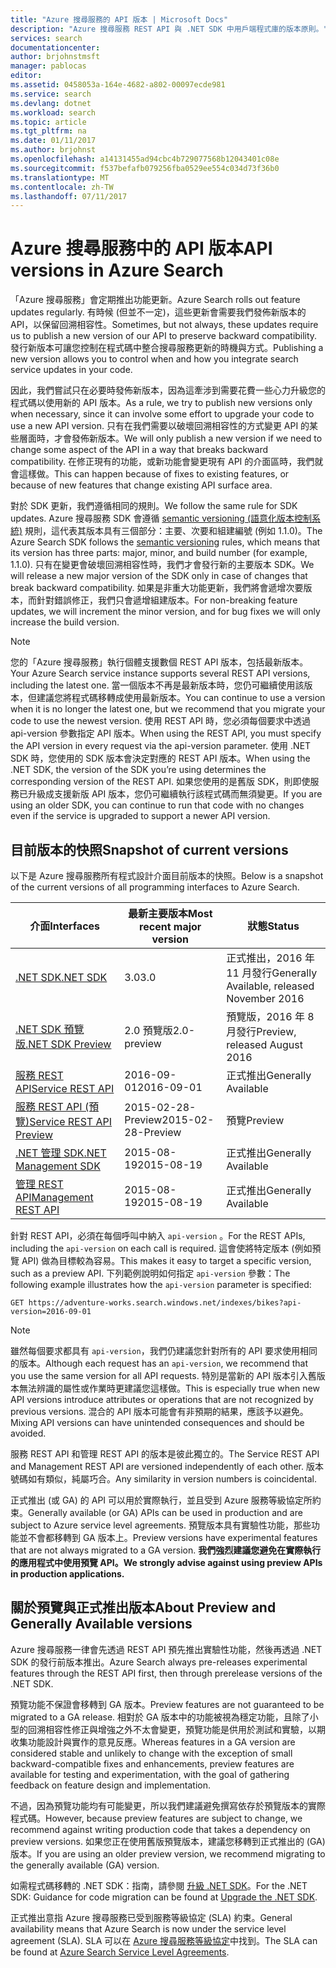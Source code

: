 ```yaml
---
title: "Azure 搜尋服務的 API 版本 | Microsoft Docs"
description: "Azure 搜尋服務 REST API 與 .NET SDK 中用戶端程式庫的版本原則。"
services: search
documentationcenter: 
author: brjohnstmsft
manager: pablocas
editor: 
ms.assetid: 0458053a-164e-4682-a802-00097ecde981
ms.service: search
ms.devlang: dotnet
ms.workload: search
ms.topic: article
ms.tgt_pltfrm: na
ms.date: 01/11/2017
ms.author: brjohnst
ms.openlocfilehash: a14131455ad94cbc4b729077568b12043401c08e
ms.sourcegitcommit: f537befafb079256fba0529ee554c034d73f36b0
ms.translationtype: MT
ms.contentlocale: zh-TW
ms.lasthandoff: 07/11/2017
---
```

# <a name="api-versions-in-azure-search"></a><span data-ttu-id="d535d-103">Azure 搜尋服務中的 API 版本</span><span class="sxs-lookup"><span data-stu-id="d535d-103">API versions in Azure Search</span></span>
<span data-ttu-id="d535d-104">「Azure 搜尋服務」會定期推出功能更新。</span><span class="sxs-lookup"><span data-stu-id="d535d-104">Azure Search rolls out feature updates regularly.</span></span> <span data-ttu-id="d535d-105">有時候 (但並不一定)，這些更新會需要我們發佈新版本的 API，以保留回溯相容性。</span><span class="sxs-lookup"><span data-stu-id="d535d-105">Sometimes, but not always, these updates require us to publish a new version of our API to preserve backward compatibility.</span></span> <span data-ttu-id="d535d-106">發行新版本可讓您控制在程式碼中整合搜尋服務更新的時機與方式。</span><span class="sxs-lookup"><span data-stu-id="d535d-106">Publishing a new version allows you to control when and how you integrate search service updates in your code.</span></span>

<span data-ttu-id="d535d-107">因此，我們嘗試只在必要時發佈新版本，因為這牽涉到需要花費一些心力升級您的程式碼以使用新的 API 版本。</span><span class="sxs-lookup"><span data-stu-id="d535d-107">As a rule, we try to publish new versions only when necessary, since it can involve some effort to upgrade your code to use a new API version.</span></span> <span data-ttu-id="d535d-108">只有在我們需要以破壞回溯相容性的方式變更 API 的某些層面時，才會發佈新版本。</span><span class="sxs-lookup"><span data-stu-id="d535d-108">We will only publish a new version if we need to change some aspect of the API in a way that breaks backward compatibility.</span></span> <span data-ttu-id="d535d-109">在修正現有的功能，或新功能會變更現有 API 的介面區時，我們就會這樣做。</span><span class="sxs-lookup"><span data-stu-id="d535d-109">This can happen because of fixes to existing features, or because of new features that change existing API surface area.</span></span>

<span data-ttu-id="d535d-110">對於 SDK 更新，我們遵循相同的規則。</span><span class="sxs-lookup"><span data-stu-id="d535d-110">We follow the same rule for SDK updates.</span></span> <span data-ttu-id="d535d-111">Azure 搜尋服務 SDK 會遵循 [semantic versioning (語意化版本控制系統)](http://semver.org/) 規則，這代表其版本具有三個部分：主要、次要和組建編號 (例如 1.1.0)。</span><span class="sxs-lookup"><span data-stu-id="d535d-111">The Azure Search SDK follows the [semantic versioning](http://semver.org/) rules, which means that its version has three parts: major, minor, and build number (for example, 1.1.0).</span></span> <span data-ttu-id="d535d-112">只有在變更會破壞回溯相容性時，我們才會發行新的主要版本 SDK。</span><span class="sxs-lookup"><span data-stu-id="d535d-112">We will release a new major version of the SDK only in case of changes that break backward compatibility.</span></span> <span data-ttu-id="d535d-113">如果是非重大功能更新，我們將會遞增次要版本，而針對錯誤修正，我們只會遞增組建版本。</span><span class="sxs-lookup"><span data-stu-id="d535d-113">For non-breaking feature updates, we will increment the minor version, and for bug fixes we will only increase the build version.</span></span>

> [!NOTE]
> <span data-ttu-id="d535d-114">您的「Azure 搜尋服務」執行個體支援數個 REST API 版本，包括最新版本。</span><span class="sxs-lookup"><span data-stu-id="d535d-114">Your Azure Search service instance supports several REST API versions, including the latest one.</span></span> <span data-ttu-id="d535d-115">當一個版本不再是最新版本時，您仍可繼續使用該版本，但建議您將程式碼移轉成使用最新版本。</span><span class="sxs-lookup"><span data-stu-id="d535d-115">You can continue to use a version when it is no longer the latest one, but we recommend that you migrate your code to use the newest version.</span></span> <span data-ttu-id="d535d-116">使用 REST API 時，您必須每個要求中透過 api-version 參數指定 API 版本。</span><span class="sxs-lookup"><span data-stu-id="d535d-116">When using the REST API, you must specify the API version in every request via the api-version parameter.</span></span> <span data-ttu-id="d535d-117">使用 .NET SDK 時，您使用的 SDK 版本會決定對應的 REST API 版本。</span><span class="sxs-lookup"><span data-stu-id="d535d-117">When using the .NET SDK, the version of the SDK you’re using determines the corresponding version of the REST API.</span></span> <span data-ttu-id="d535d-118">如果您使用的是舊版 SDK，則即使服務已升級成支援新版 API 版本，您仍可繼續執行該程式碼而無須變更。</span><span class="sxs-lookup"><span data-stu-id="d535d-118">If you are using an older SDK, you can continue to run that code with no changes even if the service is upgraded to support a newer API version.</span></span>

## <a name="snapshot-of-current-versions"></a><span data-ttu-id="d535d-119">目前版本的快照</span><span class="sxs-lookup"><span data-stu-id="d535d-119">Snapshot of current versions</span></span>
<span data-ttu-id="d535d-120">以下是 Azure 搜尋服務所有程式設計介面目前版本的快照。</span><span class="sxs-lookup"><span data-stu-id="d535d-120">Below is a snapshot of the current versions of all programming interfaces to Azure Search.</span></span>

| <span data-ttu-id="d535d-121">介面</span><span class="sxs-lookup"><span data-stu-id="d535d-121">Interfaces</span></span> | <span data-ttu-id="d535d-122">最新主要版本</span><span class="sxs-lookup"><span data-stu-id="d535d-122">Most recent major version</span></span> | <span data-ttu-id="d535d-123">狀態</span><span class="sxs-lookup"><span data-stu-id="d535d-123">Status</span></span> |
| --- | --- | --- |
| [<span data-ttu-id="d535d-124">.NET SDK</span><span class="sxs-lookup"><span data-stu-id="d535d-124">.NET SDK</span></span>](https://aka.ms/search-sdk) |<span data-ttu-id="d535d-125">3.0</span><span class="sxs-lookup"><span data-stu-id="d535d-125">3.0</span></span> |<span data-ttu-id="d535d-126">正式推出，2016 年 11 月發行</span><span class="sxs-lookup"><span data-stu-id="d535d-126">Generally Available, released November 2016</span></span> |
| [<span data-ttu-id="d535d-127">.NET SDK 預覽版</span><span class="sxs-lookup"><span data-stu-id="d535d-127">.NET SDK Preview</span></span>](https://aka.ms/search-sdk-preview) |<span data-ttu-id="d535d-128">2.0 預覽版</span><span class="sxs-lookup"><span data-stu-id="d535d-128">2.0-preview</span></span> |<span data-ttu-id="d535d-129">預覽版，2016 年 8 月發行</span><span class="sxs-lookup"><span data-stu-id="d535d-129">Preview, released August 2016</span></span> |
| [<span data-ttu-id="d535d-130">服務 REST API</span><span class="sxs-lookup"><span data-stu-id="d535d-130">Service REST API</span></span>](https://docs.microsoft.com/rest/api/searchservice/) |<span data-ttu-id="d535d-131">2016-09-01</span><span class="sxs-lookup"><span data-stu-id="d535d-131">2016-09-01</span></span> |<span data-ttu-id="d535d-132">正式推出</span><span class="sxs-lookup"><span data-stu-id="d535d-132">Generally Available</span></span> |
| [<span data-ttu-id="d535d-133">服務 REST API (預覽)</span><span class="sxs-lookup"><span data-stu-id="d535d-133">Service REST API Preview</span></span>](search-api-2015-02-28-preview.md) |<span data-ttu-id="d535d-134">2015-02-28-Preview</span><span class="sxs-lookup"><span data-stu-id="d535d-134">2015-02-28-Preview</span></span> |<span data-ttu-id="d535d-135">預覽</span><span class="sxs-lookup"><span data-stu-id="d535d-135">Preview</span></span> |
| [<span data-ttu-id="d535d-136">.NET 管理 SDK</span><span class="sxs-lookup"><span data-stu-id="d535d-136">.NET Management SDK</span></span>](https://aka.ms/search-mgmt-sdk) |<span data-ttu-id="d535d-137">2015-08-19</span><span class="sxs-lookup"><span data-stu-id="d535d-137">2015-08-19</span></span> |<span data-ttu-id="d535d-138">正式推出</span><span class="sxs-lookup"><span data-stu-id="d535d-138">Generally Available</span></span> |
| [<span data-ttu-id="d535d-139">管理 REST API</span><span class="sxs-lookup"><span data-stu-id="d535d-139">Management REST API</span></span>](https://docs.microsoft.com/rest/api/searchmanagement/) |<span data-ttu-id="d535d-140">2015-08-19</span><span class="sxs-lookup"><span data-stu-id="d535d-140">2015-08-19</span></span> |<span data-ttu-id="d535d-141">正式推出</span><span class="sxs-lookup"><span data-stu-id="d535d-141">Generally Available</span></span> |

<span data-ttu-id="d535d-142">針對 REST API，必須在每個呼叫中納入 `api-version` 。</span><span class="sxs-lookup"><span data-stu-id="d535d-142">For the REST APIs, including the `api-version` on each call is required.</span></span> <span data-ttu-id="d535d-143">這會使將特定版本 (例如預覽 API) 做為目標較為容易。</span><span class="sxs-lookup"><span data-stu-id="d535d-143">This makes it easy to target a specific version, such as a preview API.</span></span> <span data-ttu-id="d535d-144">下列範例說明如何指定 `api-version` 參數：</span><span class="sxs-lookup"><span data-stu-id="d535d-144">The following example illustrates how the `api-version` parameter is specified:</span></span>

    GET https://adventure-works.search.windows.net/indexes/bikes?api-version=2016-09-01

> [!NOTE]
> <span data-ttu-id="d535d-145">雖然每個要求都具有 `api-version`，我們仍建議您針對所有的 API 要求使用相同的版本。</span><span class="sxs-lookup"><span data-stu-id="d535d-145">Although each request has an `api-version`, we recommend that you use the same version for all API requests.</span></span> <span data-ttu-id="d535d-146">特別是當新的 API 版本引入舊版本無法辨識的屬性或作業時更建議您這樣做。</span><span class="sxs-lookup"><span data-stu-id="d535d-146">This is especially true when new API versions introduce attributes or operations that are not recognized by previous versions.</span></span> <span data-ttu-id="d535d-147">混合的 API 版本可能會有非預期的結果，應該予以避免。</span><span class="sxs-lookup"><span data-stu-id="d535d-147">Mixing API versions can have unintended consequences and should be avoided.</span></span>
>
> <span data-ttu-id="d535d-148">服務 REST API 和管理 REST API 的版本是彼此獨立的。</span><span class="sxs-lookup"><span data-stu-id="d535d-148">The Service REST API and Management REST API are versioned independently of each other.</span></span> <span data-ttu-id="d535d-149">版本號碼如有類似，純屬巧合。</span><span class="sxs-lookup"><span data-stu-id="d535d-149">Any similarity in version numbers is coincidental.</span></span>

<span data-ttu-id="d535d-150">正式推出 (或 GA) 的 API 可以用於實際執行，並且受到 Azure 服務等級協定所約束。</span><span class="sxs-lookup"><span data-stu-id="d535d-150">Generally available (or GA) APIs can be used in production and are subject to Azure service level agreements.</span></span> <span data-ttu-id="d535d-151">預覽版本具有實驗性功能，那些功能並不會都移轉到 GA 版本上。</span><span class="sxs-lookup"><span data-stu-id="d535d-151">Preview versions have experimental features that are not always migrated to a GA version.</span></span> <span data-ttu-id="d535d-152">**我們強烈建議您避免在實際執行的應用程式中使用預覽 API。**</span><span class="sxs-lookup"><span data-stu-id="d535d-152">**We strongly advise against using preview APIs in production applications.**</span></span>

## <a name="about-preview-and-generally-available-versions"></a><span data-ttu-id="d535d-153">關於預覽與正式推出版本</span><span class="sxs-lookup"><span data-stu-id="d535d-153">About Preview and Generally Available versions</span></span>
<span data-ttu-id="d535d-154">Azure 搜尋服務一律會先透過 REST API 預先推出實驗性功能，然後再透過 .NET SDK 的發行前版本推出。</span><span class="sxs-lookup"><span data-stu-id="d535d-154">Azure Search always pre-releases experimental features through the REST API first, then through prerelease versions of the .NET SDK.</span></span>

<span data-ttu-id="d535d-155">預覽功能不保證會移轉到 GA 版本。</span><span class="sxs-lookup"><span data-stu-id="d535d-155">Preview features are not guaranteed to be migrated to a GA release.</span></span> <span data-ttu-id="d535d-156">相對於 GA 版本中的功能被視為穩定功能，且除了小型的回溯相容性修正與增強之外不太會變更，預覽功能是供用於測試和實驗，以期收集功能設計與實作的意見反應。</span><span class="sxs-lookup"><span data-stu-id="d535d-156">Whereas features in a GA version are considered stable and unlikely to change with the exception of small backward-compatible fixes and enhancements, preview features are available for testing and experimentation, with the goal of gathering feedback on feature design and implementation.</span></span>

<span data-ttu-id="d535d-157">不過，因為預覽功能均有可能變更，所以我們建議避免撰寫依存於預覽版本的實際程式碼。</span><span class="sxs-lookup"><span data-stu-id="d535d-157">However, because preview features are subject to change, we recommend against writing production code that takes a dependency on preview versions.</span></span> <span data-ttu-id="d535d-158">如果您正在使用舊版預覽版本，建議您移轉到正式推出的 (GA) 版本。</span><span class="sxs-lookup"><span data-stu-id="d535d-158">If you are using an older preview version, we recommend migrating to the generally available (GA) version.</span></span>

<span data-ttu-id="d535d-159">如需程式碼移轉的 .NET SDK：指南，請參閱 [升級 .NET SDK](search-dotnet-sdk-migration.md)。</span><span class="sxs-lookup"><span data-stu-id="d535d-159">For the .NET SDK: Guidance for code migration can be found at [Upgrade the .NET SDK](search-dotnet-sdk-migration.md).</span></span>

<span data-ttu-id="d535d-160">正式推出意指 Azure 搜尋服務已受到服務等級協定 (SLA) 約束。</span><span class="sxs-lookup"><span data-stu-id="d535d-160">General availability means that Azure Search is now under the service level agreement (SLA).</span></span> <span data-ttu-id="d535d-161">SLA 可以在 [Azure 搜尋服務等級協定](https://azure.microsoft.com/support/legal/sla/search/v1_0/)中找到。</span><span class="sxs-lookup"><span data-stu-id="d535d-161">The SLA can be found at [Azure Search Service Level Agreements](https://azure.microsoft.com/support/legal/sla/search/v1_0/).</span></span>
